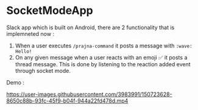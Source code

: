 # SocketModeApp

Slack app which is built on Android, there are 2 functionality that is implemneted now : 
1. When a user executes `/prajna-command` it posts a message with `:wave: Hello!`
2. On any given message when a user reacts with an emoji :white_check_mark: it posts a thread message. This is done by listening to the reaction added event through socket mode.



Demo : 

https://user-images.githubusercontent.com/3983991/150723628-8650c88b-93fc-45f9-b04f-944a22fd478d.mp4

